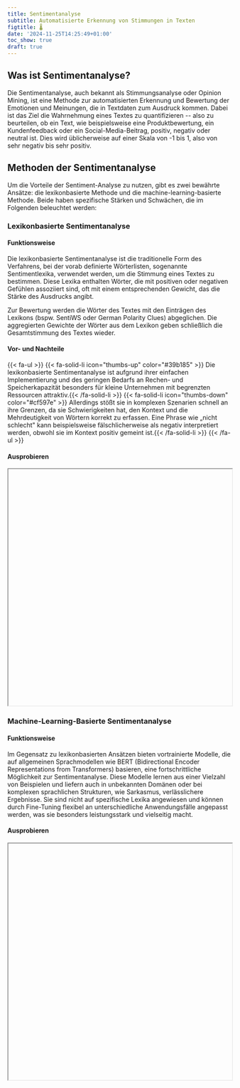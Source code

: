```yaml
---
title: Sentimentanalyse
subtitle: Automatisierte Erkennung von Stimmungen in Texten
figtitle: 🌡️
date: '2024-11-25T14:25:49+01:00'
toc_show: true
draft: true
---
```



## Was ist Sentimentanalyse?

Die Sentimentanalyse, auch bekannt als Stimmungsanalyse oder Opinion Mining, ist eine Methode zur automatisierten Erkennung und Bewertung der Emotionen und Meinungen, die in Textdaten zum Ausdruck kommen. Dabei ist das Ziel die Wahrnehmung eines Textes zu quantifizieren -- also zu beurteilen, ob ein Text, wie beispielsweise eine Produktbewertung, ein Kundenfeedback oder ein Social-Media-Beitrag, positiv, negativ oder neutral ist. Dies wird üblicherweise auf einer Skala von -1 bis 1, also von sehr negativ bis sehr positiv.

## Methoden der Sentimentanalyse

Um die Vorteile der Sentiment-Analyse zu nutzen, gibt es zwei bewährte Ansätze: die lexikonbasierte Methode und die machine-learning-basierte Methode. Beide haben spezifische Stärken und Schwächen, die im Folgenden beleuchtet werden:

### Lexikonbasierte Sentimentanalyse

#### Funktionsweise

Die lexikonbasierte Sentimentanalyse ist die traditionelle Form des Verfahrens, bei der vorab definierte Wörterlisten, sogenannte Sentimentlexika, verwendet werden, um die Stimmung eines Textes zu bestimmen. Diese Lexika enthalten Wörter, die mit positiven oder negativen Gefühlen assoziiert sind, oft mit einem entsprechenden Gewicht, das die Stärke des Ausdrucks angibt.

Zur Bewertung werden die Wörter des Textes mit den Einträgen des Lexikons (bspw. SentiWS oder German Polarity Clues) abgeglichen. Die aggregierten Gewichte der Wörter aus dem Lexikon geben schließlich die Gesamtstimmung des Textes wieder.

#### Vor- und Nachteile

{{< fa-ul >}}
{{< fa-solid-li icon=\"thumbs-up\" color=\"#39b185\" >}} Die lexikonbasierte Sentimentanalyse ist aufgrund ihrer einfachen Implementierung und des geringen Bedarfs an Rechen- und Speicherkapazität besonders für kleine Unternehmen mit begrenzten Ressourcen attraktiv.{{< /fa-solid-li >}}
{{< fa-solid-li icon=\"thumbs-down\" color=\"#cf597e\" >}} Allerdings stößt sie in komplexen Szenarien schnell an ihre Grenzen, da sie Schwierigkeiten hat, den Kontext und die Mehrdeutigkeit von Wörtern korrekt zu erfassen. Eine Phrase wie „nicht schlecht" kann beispielsweise fälschlicherweise als negativ interpretiert werden, obwohl sie im Kontext positiv gemeint ist.{{< /fa-solid-li >}}
{{< /fa-ul >}}

#### Ausprobieren

<iframe id="iframec944c404" scrolling="no" loading="lazy" style="width: 100%; height: 400pt;">
</iframe>
<script>$(document).ready(function(){  $('iframe#iframec944c404').attr('src', 'https://shiny.dsjlu.wirtschaft.uni-giessen.de/senti_dict/');});</script>
<script>var domains = ['https://shiny.dsjlu.wirtschaft.uni-giessen.de'];iframeResize(  {waitForLoad: false, license: 'GPLv3', checkOrigin: domains},   '#iframec944c404');</script>

### Machine-Learning-Basierte Sentimentanalyse

#### Funktionsweise

Im Gegensatz zu lexikonbasierten Ansätzen bieten vortrainierte Modelle, die auf allgemeinen Sprachmodellen wie BERT (Bidirectional Encoder Representations from Transformers) basieren, eine fortschrittliche Möglichkeit zur Sentimentanalyse. Diese Modelle lernen aus einer Vielzahl von Beispielen und liefern auch in unbekannten Domänen oder bei komplexen sprachlichen Strukturen, wie Sarkasmus, verlässlichere Ergebnisse. Sie sind nicht auf spezifische Lexika angewiesen und können durch Fine-Tuning flexibel an unterschiedliche Anwendungsfälle angepasst werden, was sie besonders leistungsstark und vielseitig macht.

#### Ausprobieren

<iframe id="iframede8fe906" scrolling="no" loading="lazy" style="width: 100%; height: 400pt;">
</iframe>
<script>$(document).ready(function(){  $('iframe#iframede8fe906').attr('src', 'https://shiny.dsjlu.wirtschaft.uni-giessen.de/senti_trans/');});</script>
<script>var domains = ['https://shiny.dsjlu.wirtschaft.uni-giessen.de'];iframeResize(  {waitForLoad: false, license: 'GPLv3', checkOrigin: domains},   '#iframede8fe906');</script>
